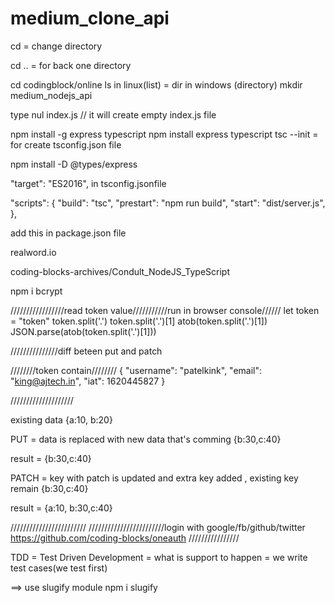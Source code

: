 # medium_clone_api

cd = change directory

cd .. = for back one directory

cd codingblock/online
ls in linux(list) = dir in windows (directory)
mkdir medium_nodejs_api

type nul index.js // it will create empty index.js file

npm install -g express typescript
npm install express typescript
tsc --init = for create tsconfig.json file

npm install -D @types/express

 "target": "ES2016",   in tsconfig.jsonfile


"scripts": {
    "build": "tsc",
    "prestart": "npm run build",
    "start": "dist/server.js",
  },

add this in package.json file

realword.io

coding-blocks-archives/Condult_NodeJS_TypeScript

npm i bcrypt


/////////////////read token value///////////run in browser console//////
let token = "token"
token.split('.')
token.split('.')[1]
atob(token.split('.')[1])
JSON.parse(atob(token.split('.')[1]))

///////////////diff beteen put and patch


////////token contain////////
{
  "username": "patelkink",
  "email": "king@ajtech.in",
  "iat": 1620445827
}

////////////////////


existing data
{a:10, b:20}

PUT = data is replaced with new data that's comming 
{b:30,c:40}

result = {b:30,c:40}

PATCH = key with patch is updated and extra key added , existing key remain
{b:30,c:40}

result = {a:10, b:30,c:40}

////////////////////////
////////////////////////login with google/fb/github/twitter
https://github.com/coding-blocks/oneauth
////////////////

TDD = Test Driven Development = what is support to happen = we write test cases(we test first)

==> use slugify module
      npm i slugify